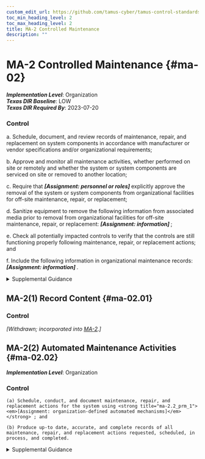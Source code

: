 ```yaml
---
custom_edit_url: https://github.com/tamus-cyber/tamus-control-standards/tree/main/content/tamus.edu/TAMUS_profile.xml
toc_min_heading_level: 2
toc_max_heading_level: 2
title: MA-2 Controlled Maintenance
description: ""
---
```


# MA-2 Controlled Maintenance {#ma-02}

_**Implementation Level**_: Organization\
_**Texas DIR Baseline**_: LOW\
_**Texas DIR Required By**_: 2023-07-20

### Control



a. Schedule, document, and review records of maintenance, repair, and replacement on system components in accordance with manufacturer or vendor specifications and/or organizational requirements;

b. Approve and monitor all maintenance activities, whether performed on site or remotely and whether the system or system components are serviced on site or removed to another location;

c. Require that <strong title="ma-02_odp.01"> <em>[Assignment: personnel or roles]</em> </strong> explicitly approve the removal of the system or system components from organizational facilities for off-site maintenance, repair, or replacement;

d. Sanitize equipment to remove the following information from associated media prior to removal from organizational facilities for off-site maintenance, repair, or replacement: <strong title="ma-02_odp.02"> <em>[Assignment: information]</em> </strong>;

e. Check all potentially impacted controls to verify that the controls are still functioning properly following maintenance, repair, or replacement actions; and

f. Include the following information in organizational maintenance records: <strong title="ma-02_odp.03"> <em>[Assignment: information]</em> </strong>.


<details><summary>Supplemental Guidance</summary>Controlling system maintenance addresses the information security aspects of the system maintenance program and applies to all types of maintenance to system components conducted by local or nonlocal entities. Maintenance includes peripherals such as scanners, copiers, and printers. Information necessary for creating effective maintenance records includes the date and time of maintenance, a description of the maintenance performed, names of the individuals or group performing the maintenance, name of the escort, and system components or equipment that are removed or replaced. Organizations consider supply chain-related risks associated with replacement components for systems.</details>


## MA-2(1) Record Content {#ma-02.01}

### Control

<em>[Withdrawn; incorporated into [MA-2](/catalog/ma/ma-02#ma-02).]</em>



## MA-2(2) Automated Maintenance Activities {#ma-02.02}

_**Implementation Level**_: Organization

### Control



    (a) Schedule, conduct, and document maintenance, repair, and replacement actions for the system using <strong title="ma-2.2_prm_1"> <em>[Assignment: organization-defined automated mechanisms]</em> </strong> ; and

    (b) Produce up-to date, accurate, and complete records of all maintenance, repair, and replacement actions requested, scheduled, in process, and completed.


<details><summary>Supplemental Guidance</summary>The use of automated mechanisms to manage and control system maintenance programs and activities helps to ensure the generation of timely, accurate, complete, and consistent maintenance records.</details>
